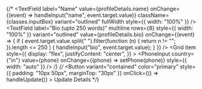  {/* <Grid container direction="column" alignItems="stretch" spacing={3}>
              <Grid item>
                <TextField
                  label="Name"
                  value={profileDetails.name}
                  onChange={(event) => handleInput("name", event.target.value)}
                  className={classes.inputBox}
                  variant="outlined"
                  fullWidth
                  style={{ width: "100%" }}
                />
              </Grid>
              <Grid item>
                <TextField
                  label="Bio (upto 250 words)"
                  multiline
                  rows={8}
                  style={{ width: "100%" }}
                  variant="outlined"
                  value={profileDetails.bio}
                  onChange={(event) => {
                    if (
                      event.target.value.split(" ").filter(function (n) {
                        return n != "";
                      }).length <= 250
                    ) {
                      handleInput("bio", event.target.value);
                    }
                  }}
                />
              </Grid>
              <Grid
                item
                style={{
                  display: "flex",
                  justifyContent: "center",
                }}
              >
                <PhoneInput
                  country={"in"}
                  value={phone}
                  onChange={(phone) => setPhone(phone)}
                  style={{ width: "auto" }}
                />
              </Grid>
            </Grid> */}
            {/* <Button
              variant="contained"
              color="primary"
              style={{ padding: "10px 50px", marginTop: "30px" }}
              onClick={() => handleUpdate()}
            >
              Update Details
            </Button> */}